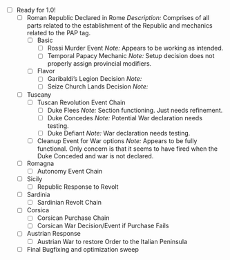 - [ ] Ready for 1.0!
	- [ ] Roman Republic Declared in Rome
	_Description:_ Comprises of all parts related to the establishment of the Republic and mechanics related to the PAP tag.
		- [ ] Basic
			- [ ] Rossi Murder Event
			_Note:_ Appears to be working as intended.
			- [ ] Temporal Papacy Mechanic
			_Note:_ Setup decision does not properly assign provincial modifiers.
		- [ ] Flavor
			- [ ] Garibaldi’s Legion Decision
			_Note:_ 
			- [ ] Seize Church Lands Decision
			_Note:_ 
	- [ ] Tuscany
		- [ ] Tuscan Revolution Event Chain
			- [ ] Duke Flees
			_Note:_ Section functioning. Just needs refinement.
			- [ ] Duke Concedes
			_Note:_ Potential War declaration needs testing.
			- [ ] Duke Defiant
			_Note:_ War declaration needs testing.
		- [ ] Cleanup Event for War options
		_Note:_ Appears to be fully functional. Only concern is that it seems to have fired when the Duke Conceded and war is not declared.
	- [ ] Romagna
		- [ ] Autonomy Event Chain
	- [ ] Sicily
		- [ ] Republic Response to Revolt
	- [ ] Sardinia
		- [ ] Sardinian Revolt Chain
	- [ ] Corsica
		- [ ] Corsican Purchase Chain
		- [ ] Corsican War Decision/Event if Purchase Fails
	- [ ] Austrian Response
		- [ ] Austrian War to restore Order to the Italian Peninsula
	- [ ] Final Bugfixing and optimization sweep
